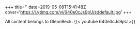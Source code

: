 +++
title=''
date=2019-05-08T15:41:48Z
cover='https://i.ytimg.com/vi/640e0cJs9pU/sddefault.jpg'
+++

All content belongs to GlennBeck.
{{< youtube 640e0cJs9pU >}}
